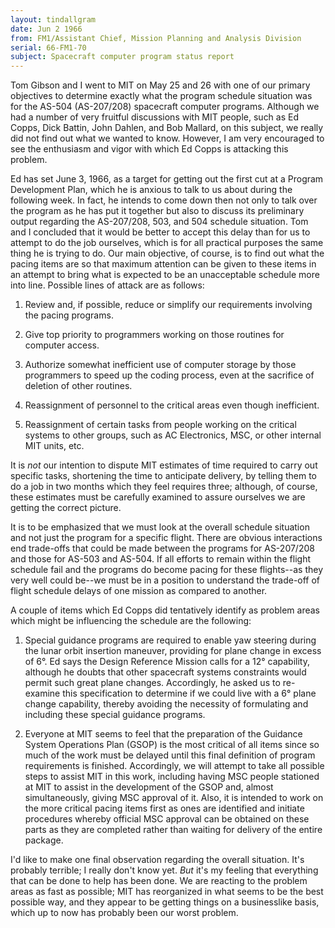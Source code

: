 ```yaml
---
layout: tindallgram
date: Jun 2 1966
from: FM1/Assistant Chief, Mission Planning and Analysis Division
serial: 66-FM1-70
subject: Spacecraft computer program status report
---
```

Tom Gibson and I went to MIT on May 25 and 26 with one of our primary
objectives to determine exactly what the program schedule situation
was for the AS-504 (AS-207/208) spacecraft computer programs. Although 
we had a number of very fruitful discussions with MIT people,
such as Ed Copps, Dick Battin, John Dahlen, and Bob Mallard, on this
subject, we really did not find out what we wanted to know. However,
I am very encouraged to see the enthusiasm and vigor with which Ed
Copps is attacking this problem.

Ed has set June 3, 1966, as a target for getting out the first cut at
a Program Development Plan, which he is anxious to talk to us about
during the following week. In fact, he intends to come down then not
only to talk over the program as he has put it together but also to
discuss its preliminary output regarding the AS-207/208, 503, and 504
schedule situation. Tom and I concluded that it would be better to
accept this delay than for us to attempt to do the job ourselves,
which is for all practical purposes the same thing he is trying to
do. Our main objective, of course, is to find out what the pacing
items are so that maximum attention can be given to these items in
an attempt to bring what is expected to be an unacceptable schedule
more into line. Possible lines of attack are as follows:

1. Review and, if possible, reduce or simplify our requirements
involving the pacing programs.

2. Give top priority to programmers working on those routines
for computer access.

3. Authorize somewhat inefficient use of computer storage by
those programmers to speed up the coding process, even at the sacrifice
of deletion of other routines.

4. Reassignment of personnel to the critical areas even though
inefficient.

5. Reassignment of certain tasks from people working on the critical 
systems to other groups, such as AC Electronics, MSC, or other
internal MIT units, etc.

It is _not_ our intention to dispute MIT estimates of time required to
carry out specific tasks, shortening the time to anticipate delivery,
by telling them to do a job in two months which they feel requires
three; although, of course, these estimates must be carefully examined
to assure ourselves we are getting the correct picture.

It is to be emphasized that we must look at the overall schedule situation 
and not just the program for a specific flight. There are obvious
interactions end trade-offs that could be made between the programs
for AS-207/208 and those for AS-503 and AS-504. If all efforts to remain 
within the flight schedule fail and the programs do become pacing
for these flights--as they very well could be--we must be in a position
to understand the trade-off of flight schedule delays of one mission
as compared to another.

A couple of items which Ed Copps did tentatively identify as problem
areas which might be influencing the schedule are the following:

1. Special guidance programs are required to enable yaw steering
during the lunar orbit insertion maneuver, providing for plane change
in excess of 6°. Ed says the Design Reference Mission calls for a 12°
capability, although he doubts that other spacecraft systems constraints
would permit such great plane changes. Accordingly, he asked us to
re-examine this specification to determine if we could live with a 6°
plane change capability, thereby avoiding the necessity of formulating
and including these special guidance programs.

2. Everyone at MIT seems to feel that the preparation of the Guidance 
System Operations Plan (GSOP) is the most critical of all items
since so much of the work must be delayed until this final definition
of program requirements is finished. Accordingly, we will attempt to
take all possible steps to assist MIT in this work, including having
MSC people stationed at MIT to assist in the development of the GSOP
and, almost simultaneously, giving MSC approval of it. Also, it is
intended to work on the more critical pacing items first as ones are
identified and initiate procedures whereby official MSC approval can
be obtained on these parts as they are completed rather than waiting
for delivery of the entire package.

I'd like to make one final observation regarding the overall situation.
It's probably terrible; I really don't know yet. _But_ it's my feeling
that everything that can be done to help has been done. We are reacting
to the problem areas as fast as possible; MIT has reorganized in what
seems to be the best possible way, and they appear to be getting things
on a businesslike basis, which up to now has probably been our worst
problem.

